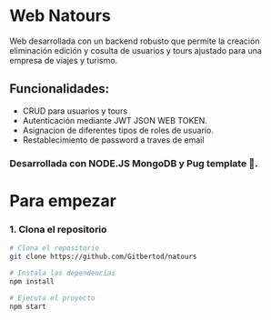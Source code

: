 # Web Natours

Web desarrollada con un backend robusto que permite la creación eliminación edición y cosulta de usuarios y tours ajustado para una empresa de viajes y turismo.

## Funcionalidades: 
- CRUD para usuarios y tours
- Autenticación mediante JWT JSON WEB TOKEN.
- Asignacion de diferentes tipos de roles de usuario.
- Restablecimiento de password a traves de email

### Desarrollada con NODE.JS MongoDB y Pug template 🐶.


# Para empezar

### 1. Clona el repositorio

```bash
# Clona el repositorio
git clone https://github.com/Gitbertod/natours

# Instala las dependencias
npm install

# Ejecuta el proyecto
npm start
